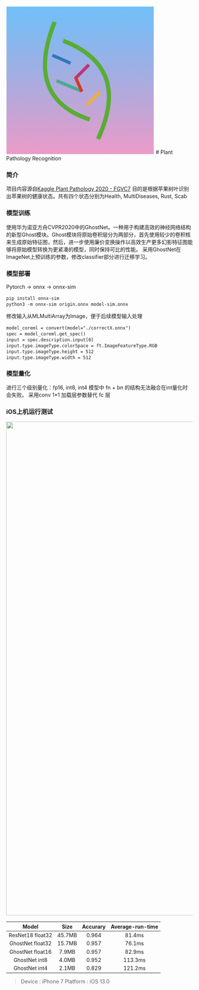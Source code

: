 
<img src="./appicon.png"  height="400" width="400">
# Plant Pathology Recognition

### 简介
项目内容源自[Kaggle Plant Pathology 2020 - FGVC7](https://www.kaggle.com/c/plant-pathology-2020-fgvc7) 
目的是根据苹果树叶识别出苹果树的健康状态。共有四个状态分别为Health, MultiDiseases, Rust, Scab

### 模型训练
使用华为诺亚方舟CVPR2020中的GhostNet。一种用于构建高效的神经网络结构的新型Ghost模块。Ghost模块将原始卷积层分为两部分，首先使用较少的卷积核来生成原始特征图，然后，进一步使用廉价变换操作以高效生产更多幻影特征图能够将原始模型转换为更紧凑的模型，同时保持可比的性能。
采用GhostNet在ImageNet上预训练的参数，修改classifier部分进行迁移学习。
### 模型部署
Pytorch -> onnx -> onnx-sim 
```
pip install onnx-sim
python3 -m onnx-sim origin.onnx model-sim.onnx
```
修改输入从MLMultiArray为Image，便于后续模型输入处理
```
model_coreml = convert(model="./correctX.onnx")
spec = model_coreml.get_spec()
input = spec.description.input[0]
input.type.imageType.colorSpace = ft.ImageFeatureType.RGB
input.type.imageType.height = 512
input.type.imageType.width = 512
```
### 模型量化
进行三个级别量化：fp16, int8, int4
模型中 fn + bn 的结构无法融合在int量化时会失败。
采用conv 1*1 加载层参数替代 fc 层

### iOS上机运行测试
<img src="./screen_shot.png"  height="1334" width="750">

|Model|Size|Accurary|Average-run-time|
|:-:|:-:|:-:|:-:|
|ResNet18 float32|45.7MB| 0.964| 81.4ms|
|GhostNet float32|15.7MB| 0.957|76.1ms|
|GhostNet float16|7.9MB | 0.957|82.9ms|
|GhostNet int8   |4.0MB | 0.952|113.3ms|
|GhostNet int4   |2.1MB | 0.829|121.2ms|
> Device : iPhone 7
> Platform : iOS 13.0

